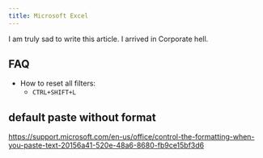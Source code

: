 ```yaml
---
title: Microsoft Excel
---
```

I am truly sad to write this article. I arrived in Corporate hell.

## FAQ

- How to reset all filters:
    - `CTRL+SHIFT+L`

## default paste without format

https://support.microsoft.com/en-us/office/control-the-formatting-when-you-paste-text-20156a41-520e-48a6-8680-fb9ce15bf3d6
